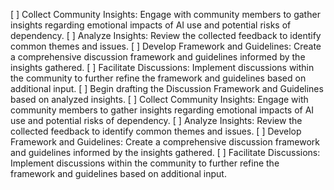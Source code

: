 [ ] Collect Community Insights: Engage with community members to gather insights regarding emotional impacts of AI use and potential risks of dependency.
[ ] Analyze Insights: Review the collected feedback to identify common themes and issues.
[ ] Develop Framework and Guidelines: Create a comprehensive discussion framework and guidelines informed by the insights gathered.
[ ] Facilitate Discussions: Implement discussions within the community to further refine the framework and guidelines based on additional input.
[ ] Begin drafting the Discussion Framework and Guidelines based on analyzed insights.
[ ] Collect Community Insights: Engage with community members to gather insights regarding emotional impacts of AI use and potential risks of dependency.
[ ] Analyze Insights: Review the collected feedback to identify common themes and issues.
[ ] Develop Framework and Guidelines: Create a comprehensive discussion framework and guidelines informed by the insights gathered.
[ ] Facilitate Discussions: Implement discussions within the community to further refine the framework and guidelines based on additional input.